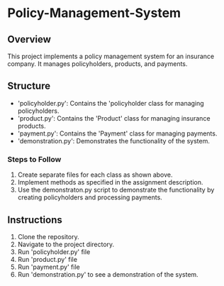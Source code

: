 # Policy-Management-System
## Overview
This project implements a policy management system for an insurance company. It manages policyholders, products, and payments.

## Structure
- 'policyholder.py': Contains the 'policyholder class for managing policyholders.
- 'product.py': Contains the 'Product' class for managing insurance products.
- 'payment.py': Contains the 'Payment' class for managing payments.
- 'demonstration.py': Demonstrates the functionality of the system.

### Steps to Follow
1. Create separate files for each class as shown above.
2. Implement methods as specified in the assignment description.
3. Use the demonstraton.py script to demonstrate the functionality by creating policyholders and processing payments.

## Instructions
1. Clone the repository.
2. Navigate to the project directory.
3. Run 'policyholder.py' file
4. Run 'product.py' file
5. Run 'payment.py' file
6. Run 'demonstration.py' to see a demonstration of the system.
